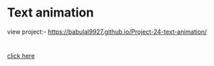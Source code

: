 # Text animation
view project:- https://babulal9927.github.io/Project-24-text-animation/
#
[click here]( https://babulal9927.github.io/Project-24-text-animation/)
